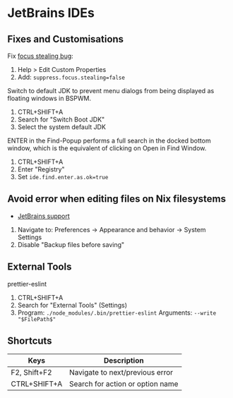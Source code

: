 # JetBrains IDEs

## Fixes and Customisations

Fix [focus stealing bug](https://github.com/baskerville/bspwm/issues/841):

1. Help > Edit Custom Properties
1. Add: `suppress.focus.stealing=false`

Switch to default JDK to prevent menu dialogs from being displayed as floating windows in BSPWM.

1. CTRL+SHIFT+A
1. Search for "Switch Boot JDK"
1. Select the system default JDK

ENTER in the Find-Popup performs a full search in the docked bottom window, which is the equivalent of clicking on Open in Find Window.

1. CTRL+SHIFT+A
1. Enter "Registry"
1. Set `ide.find.enter.as.ok=true`

## Avoid error when editing files on Nix filesystems

* [JetBrains support](https://intellij-support.jetbrains.com/hc/en-us/community/posts/360000111590-Cannot-save-files)

1. Navigate to: Preferences -> Appearance and behavior -> System Settings
1. Disable "Backup files before saving"

## External Tools

prettier-eslint

1. CTRL+SHIFT+A
1. Search for "External Tools" (Settings)
1. Program: `./node_modules/.bin/prettier-eslint` Arguments: `--write "$FilePath$"`

## Shortcuts

Keys | Description
--- | ---
F2, Shift+F2 | Navigate to next/previous error
CTRL+SHIFT+A | Search for action or option name
